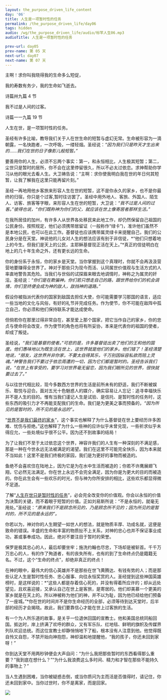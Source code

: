 ```yaml
---
layout: the_purpose_driven_life_content
day: '06'
title: 人生是一项暂时性的任务
permalink: /the_purpose_driven_life/day06
tags: hidden
audio: /wg/the_purpose_driven_life/audio/标竿人生06.mp3
audioTitle: 人生是一项暂时性的任务

prev-url: day05
prev-name: 第 05 天
next-url: day07
next-name: 第 07 天 
---
```


<div class="center script">
<p>主啊！求你叫我晓得我的生命多么短促，</p>
<P>我的寿数有务少，我的生命如飞逝去。</p>
<p class="sp-verse">诗篇卅九篇 4 节</p>
</div>
<div class="center script">
<p>我不过是人间的过客。</p>
<p class="sp-verse">诗篇一一九篇 19 节</p>
</div>
<p class="first">人生在世，是一项暂时性的任务。</p>

圣经有许多比喻，教导我们关于人在世生命的短暂与虚幻无常。生命被形容为一滴朝露，一名快跑者，一次呼吸，一缕轻烟。圣经说：*“因为我们只是昨天才生出来的……我们在世的日子像影儿般短暂。”*

要善用你的人生，必须不忘两个事实：第一，和永恒相比，人生极其短暂；第二，尘世只是暂时的居所，你不会在这里停留很久，所以不必太过依恋。求神帮助你学习从他的眼光去看人生。大卫祷告说：“主啊：求你使我明白我在世的年日何其短暂，让我了解我在这里只能再留片刻。”

圣经一再地用他乡客旅来形容人生在世的短暂，这不是你永久的家乡，也不是你最终的归宿，你只是个过客,暂时往访罢了。圣经中用外地人、客旅、外国人、陌生人、访客、旅客等字眼，来形容人生在世的短暂，大卫说：*“我不过是人间的过客。”*彼得也说，*“你们既称神为你们的父，就应该在世上像寄居者那样生活。”*

在我所居佳的加州，有许多人从世界各处移民来此地工作，却仍然保留自己祖国的公民身份。按照规定，他们必须携带居留证（一般称作“绿卡”)，准许他们虽然不是本地公民，也可以在此工作。基督徒也应该携带属灵绿卡来提醒自己，我们的公民身分是在天堂。神说他的儿女对人生的想法应该有别于非信徒，*“他们只想着地上的今生。但我们是天上的公民，主耶稣基督现正活在天上。”*真正的信徒明白在地上的几十年生命之外，还有更长远的生命。

你的身份系于永恒，你的家乡是天堂。当你掌握到这个真理时，你就不会再汲汲营营地要赚得全世界了。神对于那些只为现今而活、认同属世价值观与生活方式的人率直地警告其危险。当我们与世俗的试探眉来眼去地调情时，神称之为属灵的奸淫。圣经说：*“你们是在欺骗神。你们若只想走自己的路，跟世界给你们的机会调情，你们至终便会成为神的敌人，敌挡神的道路。”*

假设你被指派代表你的国家到敌国去担任大使，你可能需要学习那国的语言，适应一些当地的文化与风俗，有好的礼节并完成任务。作为使节，你不可能在敌阵中孤立自己，你必须和他们保持联系才能达成使命。

但倘若你在那里过得非常自在，甚至爱上那个国家，把它当作自己的家乡，你的忠贞与使命将会改变，作为使节的角色也将有所妥协，本来是代表你的祖国的使者，却成了叛徒。

圣经说，*“我们是基督的使者。”*可悲的是，许多基督徒出卖了他们的王和他的国度。他们愚味地以为既生活在世上，这世界就是他们的家乡。他们错了！圣经清楚地说，*“朋友，这世界并非你家，不要太自得其乐，千万别因纵容私欲而陪上灵魂。”*神警告我们不要过于依恋周遭的一切，因为它们都是暂时的。圣经告诉我们说，*“在世上有享受的，要学习对世界毫无留恋，因为我们眼所见的世界，很快就要过去了。”*

与以往世代相比较，现今多数西方世界的生活是前所未有的舒适，我们不断被娱乐、取悦与迎合。面对五光十色魅惑人的媒介，确实容易让人忘记：追寻幸福快乐并不是人生的目的。惟有当我们谨记人生是试验、是信托、是暂时性的任务时，这些东西的吸引力才不再能支配我们的生命。我们是为更美之事而预备的，*“因为所见的是暂时的，所不见的是永远的”。*

“<u>世界不是我们最终的家乡</u>”，这个事实也解释了为什么基督徒在世上要经历许多困难、忧伤与拒绝。”这也解释了为什么一些神的应许似乎未曾兑现，一些祈求似乎未得应允，一些处境似乎很不公平。因为还不到故事的结局！

为了让我们不至于太过依恋这个世界，神容许我们的人生有一种深刻的不满足感，那是一种在今世永远无法被满足的渴望。我们在这里不可能完全快乐，因为本来就不当如此！这里不是我们终极的家园，我们是为更好的事物而被造的。

鱼绝不会喜欢住在陆地上，因为它是为在水中生活而被造的；你若不许鹰展翅飞翔，它必然无法满足。你在世上永远不会完全满足，因为你是为更大的目的而被造的。你在此生会有一些欢乐的时光，但与神为你所安排的相比，这些欢乐都显得微不足道。

了解“<u>人生在世只是暂时性的任务</u>”，必会完全改变你的价值观。你会以永恒的价值为决策的关键，而不着眼于短暂的价值。正如刘易斯所说：“不是永恒的，就毫无用处。”圣经说：*“原来我们不是顾念所见的，乃是顾念所不见的；因为所见的是暂时的，所不见的是永远的”。*

你若以为，神对你的人生期望一如世人的想法，就是物质丰厚、功成名就，这便是致命的错误。丰盛的生命和丰富的物质扯不上关系，对神的忠心也并不保证事业成功，甚或事奉成功。因此，绝对不要注目于暂时的荣誉。

保罗是极其忠心的人，最后却要坐牢；施洗约翰也尽忠，下场却是被斩首。千千万万忠心的人，有的作了殉道者，有的丧失所有，也有的到了生命终点仍是籍籍无名。不过，这个“生命的终点”，却绝非真正的终点！

在神的眼中，最伟大的信心英雄并不是那些在世飞黄腾达、有钱有势的人；而是那些认定人生是暂时性任务、忠心服事、向往永恒奖赏的人。圣经提到这些神国英雄榜时，是这样说的：*“这些人都是存着信心死的，并没有得着所应许的；却从远处望见，且欢喜迎接，又承认自己在世上是客旅，是寄居的。他们却美慕一个更美的家乡就是在天上的。所以神被称为他们的神，并不以为耻，因为他已经给他们预备了一座城。”*你在世的时间并不是你生命经历的全部，必须等待到达天堂时，后半部的经历才会揭晓。故此，我们要靠信心才能在世上过客旅的生活。

有一个为人所乐道的故事，是关乎一位退休回国的宣教士。他和美国总统同船回国。抵达时，岸上挤满了欢呼的群众，又有军乐队、红地毯、鲜明的旗帜及传媒界列队欢迎总统。而这位宣教士却静悄悄地下了船，根本没有人注意到他。他觉得既自怜又自怨，不禁开始向神抱怨，神却温和地提醒他，“我的孩子，你还未回到家呀！”

你到达天堂不用两秒钟便会大声自问：“为什么我把那些暂时的东西看得那么重要？”我到底在想什么？”“为什么我浪费这么多时间、精力和才智在那些不能持久的事物上？”

当人生遇到困难，当你被疑惑击倒，或当你质问为主而活是否值得时，请记住，你还未回到家中。当你过世时，你不是离家，而是回家。

<div class="article-img-wrapper">
  <img src="https://typora-1259024198.cos.ap-beijing.myqcloud.com/wg/the_purpose_driven_life/image/day06_card.jpg">
</div>
